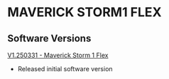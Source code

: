 # MAVERICK STORM1 FLEX

## Software Versions

[V1.250331 - Maverick Storm 1 Flex](https://github.com/Chauvet-Pro/MAVERICKSTORM1FLEX/blob/da54a4dae1a3994502c62035eda56ffb52e86313/firmware/V1.250331.zip)
- Released initial software version
